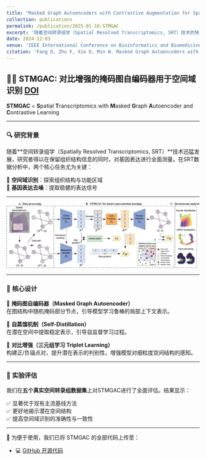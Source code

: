 ```yaml
---
title: "Masked Graph Autoencoders with Contrastive Augmentation for Spatially Resolved Transcriptomics Data"
collection: publications
permalink: /publication/2025-01-10-STMGAC
excerpt: '随着空间转录组学（Spatial Resolved Transcriptomics, SRT）技术的快速发展，研究者现已能够在保留组织空间信息的前提下，对基因转录进行全面测量。在SRT数据分析中，空间域识别与基因去噪是两个关键目标。为此，我们提出了一种**带对比增强的掩码图自编码器（Masked Graph Autoencoder with Contrastively augmentation, STMGAC）**，用于学习低维潜在表示，以实现空间转录组（Spatial Transcriptomics, ST）数据的空间域识别。在潜在空间中，STMGAC通过**自蒸馏（self-distillation）**获得稳定的表示信号，用于引导自监督匹配。同时，采用**三元组学习（triplet learning）**构建正负锚点对，从而增强表示的判别能力。我们在五个数据集上评估了STMGAC的性能，结果表明其在空间域识别方面优于现有的基线方法。'
date: 2024-12-03
venue: 'IEEE International Conference on Bioinformatics and Biomedicine (BIBM)'
citation: 'Fang D, Zhu F, Xie D, Min W. Masked Graph Autoencoders with Contrastive Augmentation for Spatially Resolved Transcriptomics Data. 2024 IEEE International Conference on Bioinformatics and Biomedicine (BIBM) 515-520. https://doi.org/10.1109/BIBM62325.2024.10822738'
---
```


## 🧠✨ **STMGAC: 对比增强的掩码图自编码器用于空间域识别 [DOI](https://doi.org/10.1109/BIBM62325.2024.10822738)**
**STMGAC** = **S**patial **T**ranscriptomics with **M**asked **G**raph **A**utoencoder and **C**ontrastive Learning

----------

### 🔍 **研究背景**

随着**空间转录组学（Spatially Resolved Transcriptomics, SRT）**技术迅猛发展，研究者得以在保留组织结构信息的同时，对基因表达进行全面测量。在SRT数据分析中，两个核心任务尤为关键：

🔹 **空间域识别**：探索组织结构与功能区域  
🔹 **基因表达去噪**：提取稳健的表达信号

----------

![STMGAC](https://github.com/wenwenmin/STMGAC/blob/main/STMGAC.jpg?raw=true)

----------

### 🧩 **核心设计**

📌 **掩码图自编码器（Masked Graph Autoencoder）**  
在图结构中随机掩码部分节点，引导模型学习鲁棒的局部上下文表示。

📌 **自蒸馏机制（Self-Distillation）**  
在潜在空间中提取稳定表示，引导自监督学习过程。

📌 **对比增强（三元组学习 Triplet Learning）**  
构建正/负锚点对，提升潜在表示的判别性，增强模型对细粒度空间结构的感知。

----------

### 🧪 **实验评估**

我们在**五个真实空间转录组数据集**上对STMGAC进行了全面评估。结果显示：

✅ 显著优于现有主流基线方法  
✅ 更好地揭示潜在空间结构  
✅ 提高空间域识别的准确性与一致性

----------


🚀 为便于使用，我们已将 STMGAC 的全部代码上传至：

-   💻 [GitHub 开源代码](https://github.com/wenwenmin/STMGAC)
